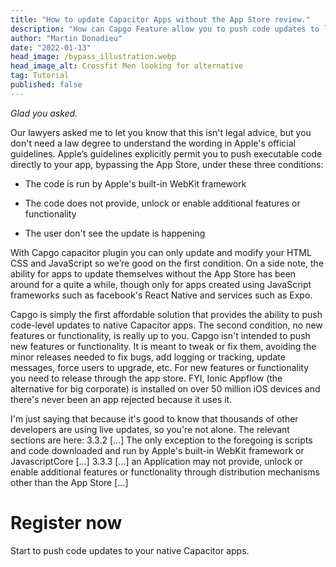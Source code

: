 ```yaml
---
title: "How to update Capacitor Apps without the App Store review."
description: "How can Capgo Feature allow you to push code updates to live iOS apps and be fully compliant with Apple’s guidelines? "
author: "Martin Donadieu"
date: "2022-01-13"
head_image: /bypass_illustration.webp
head_image_alt: Crossfit Men looking for alternative
tag: Tutorial
published: false
---
```


*Glad you asked.*

Our lawyers asked me to let you know that this isn't legal advice, but you don't need a law degree to understand the wording in Apple's official guidelines. Apple’s guidelines explicitly permit you to push executable code directly to your app, bypassing the App Store, under these three conditions:

- The code is run by Apple's built-in WebKit framework

- The code does not provide, unlock or enable additional features or functionality

- The user don't see the update is happening

With Capgo capacitor plugin you can only update and modify your HTML CSS and JavaScript so we’re good on the first condition.
On a side note, the ability for apps to update themselves without the App Store has been around for a quite a while, though only for apps created using JavaScript frameworks such as facebook's React Native and services such as Expo.

Capgo is simply the first affordable solution that provides the ability to push code-level updates to native Capacitor apps.
The second condition, no new features or functionality, is really up to you. 
Capgo isn't intended to push new features or functionality. It is meant to tweak or fix them, avoiding the minor releases needed to fix bugs, add logging or tracking, update messages, force users to upgrade, etc.
For new features or functionality you need to release through the app store. FYI, Ionic Appflow (the alternative for big corporate) is installed on over 50 million iOS devices and there's never been an app rejected because it uses it.

I'm just saying that because it's good to know that thousands of other developers are using live updates, so you're not alone.
The relevant sections are here: 3.3.2 [...] The only exception to the foregoing is scripts and code downloaded and run by Apple's built-in WebKit framework or JavascriptCore [...] 3.3.3 [...] an Application may not provide, unlock or enable additional features or functionality through distribution mechanisms other than the App Store [...]

# Register now 

Start to push code updates to your native Capacitor apps.



